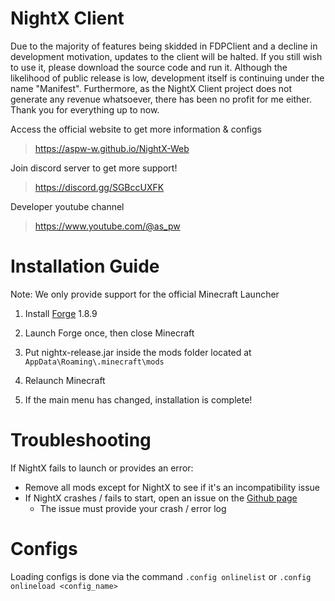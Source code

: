 # NightX Client

Due to the majority of features being skidded in FDPClient and a decline in development motivation, updates to the client will be halted. If you still wish to use it, please download the source code and run it. Although the likelihood of public release is low, development itself is continuing under the name "Manifest". Furthermore, as the NightX Client project does not generate any revenue whatsoever, there has been no profit for me either. Thank you for everything up to now.

Access the official website to get more information & configs
> https://aspw-w.github.io/NightX-Web

Join discord server to get more support!
> https://discord.gg/SGBccUXFK

Developer youtube channel
> https://www.youtube.com/@as_pw

# Installation Guide

Note: We only provide support for the official Minecraft Launcher

1. Install [Forge](https://files.minecraftforge.net/net/minecraftforge/forge/index_1.8.9.html) 1.8.9

2. Launch Forge once, then close Minecraft

3. Put nightx-release.jar inside the mods folder located at `AppData\Roaming\.minecraft\mods`

4. Relaunch Minecraft

5. If the main menu has changed, installation is complete!

# Troubleshooting

If NightX fails to launch or provides an error:

- Remove all mods except for NightX to see if it's an incompatibility issue
- If NightX crashes / fails to start, open an issue on the [Github page](https://github.com/Aspw-w/NightX-Client/issues)
  - The issue must provide your crash / error log

# Configs
Loading configs is done via the command `.config onlinelist` or `.config onlineload <config_name>`
